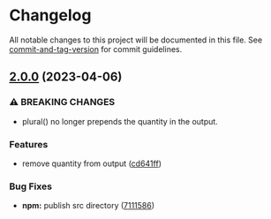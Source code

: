 # Changelog

All notable changes to this project will be documented in this file. See [commit-and-tag-version](https://github.com/absolute-version/commit-and-tag-version) for commit guidelines.

## [2.0.0](https://github.com/umatch-oficial/pluralize-ptbr/compare/v1.0.1...v2.0.0) (2023-04-06)


### ⚠ BREAKING CHANGES

* plural() no longer prepends the quantity in the output.

### Features

* remove quantity from output ([cd641ff](https://github.com/umatch-oficial/pluralize-ptbr/commit/cd641ff19c5e99d9a4f816c3b2aebfcf7c49d19e))


### Bug Fixes

* **npm:** publish src directory ([7111586](https://github.com/umatch-oficial/pluralize-ptbr/commit/71115866d4d0f96547c6892f8427fc3a2fe3236d))

